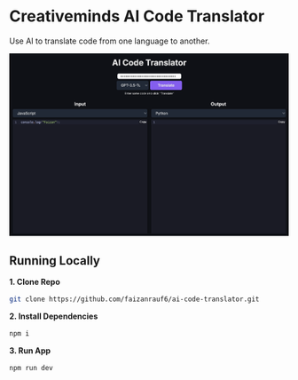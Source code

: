 # Creativeminds AI Code Translator

Use AI to translate code from one language to another.

![Creativeminds AI Code Translator](./public/screenshot.png)

## Running Locally

**1. Clone Repo**

```bash
git clone https://github.com/faizanrauf6/ai-code-translator.git
```

**2. Install Dependencies**

```bash
npm i
```

**3. Run App**

```bash
npm run dev
```